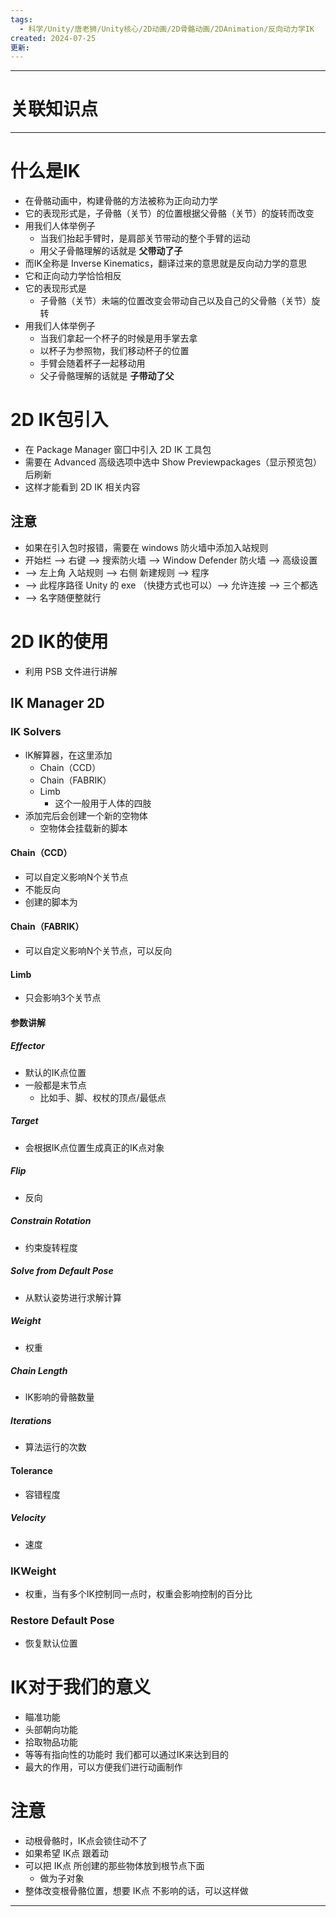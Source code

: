 ```yaml
---
tags:
  - 科学/Unity/唐老狮/Unity核心/2D动画/2D骨骼动画/2DAnimation/反向动力学IK
created: 2024-07-25
更新:
---
```


---
# 关联知识点



---
# 什么是IK

- 在骨骼动画中，构建骨骼的方法被称为正向动力学
- 它的表现形式是，子骨骼（关节）的位置根据父骨骼（关节）的旋转而改变
- 用我们人体举例子
	- 当我们抬起手臂时，是肩部关节带动的整个手臂的运动
	- 用父子骨骼理解的话就是 **父带动了子**
- 而IK全称是 Inverse Kinematics，翻译过来的意思就是反向动力学的意思
- 它和正向动力学恰恰相反
- 它的表现形式是
	- 子骨骼（关节）未端的位置改变会带动自己以及自己的父骨骼（关节）旋转
- 用我们人体举例子
	- 当我们拿起一个杯子的时候是用手掌去拿
	- 以杯子为参照物，我们移动杯子的位置
	- 手臂会随着杯子一起移动用
	- 父子骨骼理解的话就是 **子带动了父**
# 2D IK包引入

- 在 Package Manager 窗囗中引入 2D IK 工具包
- 需要在 Advanced 高级选项中选中 Show Previewpackages（显示预览包）后刷新
- 这样才能看到 2D IK 相关内容
## 注意

- 如果在引入包时报错，需要在 windows 防火墙中添加入站规则
- 开始栏 ——> 右键 ——> 搜索防火墙 ——> Window Defender 防火墙 ——> 高级设置
- ——> 左上角 入站规则 ——> 右侧 新建规则 ——> 程序 
- ——> 此程序路径  Unity 的 exe （快捷方式也可以）——> 允许连接 ——> 三个都选
- ——> 名字随便整就行
# 2D IK的使用

- 利用 PSB 文件进行讲解
## IK Manager 2D
### IK Solvers

- lK解算器，在这里添加
	- Chain（CCD）
	- Chain（FABRIK）
	- Limb
		- 这个一般用于人体的四肢
- 添加完后会创建一个新的空物体
	- 空物体会挂载新的脚本
#### Chain（CCD）

- 可以自定义影响N个关节点
- 不能反向
- 创建的脚本为
#### Chain（FABRIK）

- 可以自定义影响N个关节点，可以反向
#### Limb

- 只会影响3个关节点
#### 参数讲解
##### Effector

- 默认的IK点位置
- 一般都是末节点
	- 比如手、脚、权杖的顶点/最低点
##### Target

- 会根据IK点位置生成真正的IK点对象
##### Flip

- 反向
##### Constrain Rotation

- 约束旋转程度
##### Solve from Default Pose

- 从默认姿势进行求解计算
##### Weight

- 权重
##### Chain Length

- lK影响的骨骼数量
##### Iterations

- 算法运行的次数

#### Tolerance

- 容错程度
##### Velocity

- 速度
### IKWeight

- 权重，当有多个IK控制同一点时，权重会影响控制的百分比
### Restore Default Pose

- 恢复默认位置
# IK对于我们的意义

- 瞄准功能
- 头部朝向功能
- 拾取物品功能
- 等等有指向性的功能时 我们都可以通过IK来达到目的
- 最大的作用，可以方便我们进行动画制作
# 注意

- 动根骨骼时，IK点会锁住动不了
- 如果希望 IK点 跟着动
- 可以把 IK点 所创建的那些物体放到根节点下面
	- 做为子对象
- 整体改变根骨骼位置，想要 IK点 不影响的话，可以这样做

---
